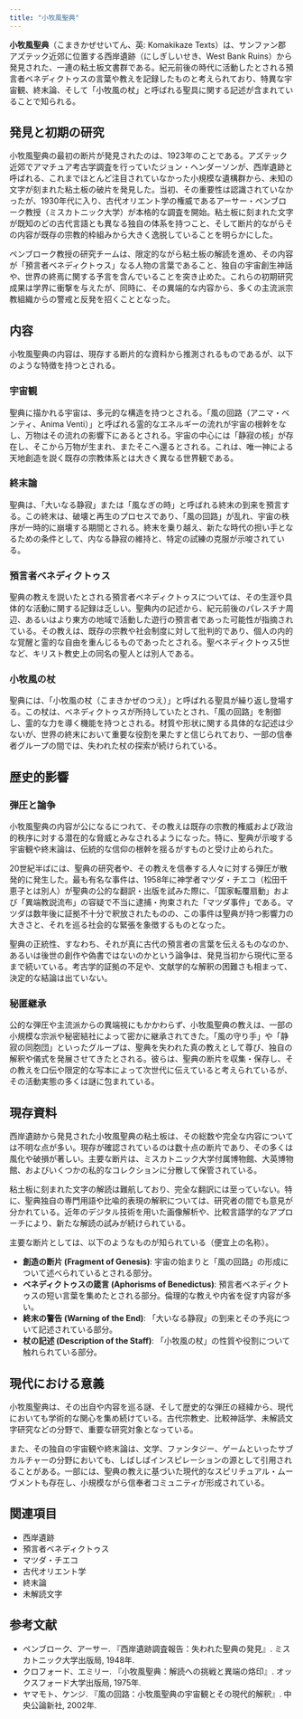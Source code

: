 ```yaml
---
title: "小牧風聖典"
---
```


**小牧風聖典**（こまきかぜせいてん、英: Komakikaze Texts）は、サンファン郡アズテック近郊に位置する西岸遺跡（にしぎしいせき、West Bank Ruins）から発見された、一連の粘土板文書群である。紀元前後の時代に活動したとされる預言者ベネディクトゥスの言葉や教えを記録したものと考えられており、特異な宇宙観、終末論、そして「小牧風の杖」と呼ばれる聖具に関する記述が含まれていることで知られる。

## 発見と初期の研究

小牧風聖典の最初の断片が発見されたのは、1923年のことである。アズテック近郊でアマチュア考古学調査を行っていたジョン・ヘンダーソンが、西岸遺跡と呼ばれる、これまでほとんど注目されていなかった小規模な遺構群から、未知の文字が刻まれた粘土板の破片を発見した。当初、その重要性は認識されていなかったが、1930年代に入り、古代オリエント学の権威であるアーサー・ペンブローク教授（ミスカトニック大学）が本格的な調査を開始。粘土板に刻まれた文字が既知のどの古代言語とも異なる独自の体系を持つこと、そして断片的ながらその内容が既存の宗教的枠組みから大きく逸脱していることを明らかにした。

ペンブローク教授の研究チームは、限定的ながら粘土板の解読を進め、その内容が「預言者ベネディクトゥス」なる人物の言葉であること、独自の宇宙創生神話や、世界の終焉に関する予言を含んでいることを突き止めた。これらの初期研究成果は学界に衝撃を与えたが、同時に、その異端的な内容から、多くの主流派宗教組織からの警戒と反発を招くこととなった。

## 内容

小牧風聖典の内容は、現存する断片的な資料から推測されるものであるが、以下のような特徴を持つとされる。

### 宇宙観

聖典に描かれる宇宙は、多元的な構造を持つとされる。「風の回路（アニマ・ベンティ、Anima Venti）」と呼ばれる霊的なエネルギーの流れが宇宙の根幹をなし、万物はその流れの影響下にあるとされる。宇宙の中心には「静寂の核」が存在し、そこから万物が生まれ、またそこへ還るとされる。これは、唯一神による天地創造を説く既存の宗教体系とは大きく異なる世界観である。

### 終末論

聖典は、「大いなる静寂」または「風なぎの時」と呼ばれる終末の到来を預言する。この終末は、破壊と再生のプロセスであり、「風の回路」が乱れ、宇宙の秩序が一時的に崩壊する期間とされる。終末を乗り越え、新たな時代の担い手となるための条件として、内なる静寂の維持と、特定の試練の克服が示唆されている。

### 預言者ベネディクトゥス

聖典の教えを説いたとされる預言者ベネディクトゥスについては、その生涯や具体的な活動に関する記録は乏しい。聖典内の記述から、紀元前後のパレスチナ周辺、あるいはより東方の地域で活動した遊行の預言者であった可能性が指摘されている。その教えは、既存の宗教や社会制度に対して批判的であり、個人の内的な覚醒と霊的な自由を重んじるものであったとされる。聖ベネディクトゥス5世など、キリスト教史上の同名の聖人とは別人である。

### 小牧風の杖

聖典には、「小牧風の杖（こまきかぜのつえ）」と呼ばれる聖具が繰り返し登場する。この杖は、ベネディクトゥスが所持していたとされ、「風の回路」を制御し、霊的な力を導く機能を持つとされる。材質や形状に関する具体的な記述は少ないが、世界の終末において重要な役割を果たすと信じられており、一部の信奉者グループの間では、失われた杖の探索が続けられている。

## 歴史的影響

### 弾圧と論争

小牧風聖典の内容が公になるにつれて、その教えは既存の宗教的権威および政治的秩序に対する潜在的な脅威とみなされるようになった。特に、聖典が示唆する宇宙観や終末論は、伝統的な信仰の根幹を揺るがすものと受け止められた。

20世紀半ばには、聖典の研究者や、その教えを信奉する人々に対する弾圧が散発的に発生した。最も有名な事件は、1958年に神学者マツダ・チエコ（松田千恵子とは別人）が聖典の公的な翻訳・出版を試みた際に、「国家転覆扇動」および「異端教説流布」の容疑で不当に逮捕・拘束された「マツダ事件」である。マツダは数年後に証拠不十分で釈放されたものの、この事件は聖典が持つ影響力の大きさと、それを巡る社会的な緊張を象徴するものとなった。

聖典の正統性、すなわち、それが真に古代の預言者の言葉を伝えるものなのか、あるいは後世の創作や偽書ではないのかという論争は、発見当初から現代に至るまで続いている。考古学的証拠の不足や、文献学的な解釈の困難さも相まって、決定的な結論は出ていない。

### 秘匿継承

公的な弾圧や主流派からの異端視にもかかわらず、小牧風聖典の教えは、一部の小規模な宗派や秘密結社によって密かに継承されてきた。「風の守り手」や「静寂の同胞団」といったグループは、聖典を失われた真の教えとして尊び、独自の解釈や儀式を発展させてきたとされる。彼らは、聖典の断片を収集・保存し、その教えを口伝や限定的な写本によって次世代に伝えていると考えられているが、その活動実態の多くは謎に包まれている。

## 現存資料

西岸遺跡から発見された小牧風聖典の粘土板は、その総数や完全な内容については不明な点が多い。現存が確認されているのは数十点の断片であり、その多くは風化や破損が著しい。主要な断片は、ミスカトニック大学付属博物館、大英博物館、およびいくつかの私的なコレクションに分散して保管されている。

粘土板に刻まれた文字の解読は難航しており、完全な翻訳には至っていない。特に、聖典独自の専門用語や比喩的表現の解釈については、研究者の間でも意見が分かれている。近年のデジタル技術を用いた画像解析や、比較言語学的なアプローチにより、新たな解読の試みが続けられている。

主要な断片としては、以下のようなものが知られている（便宜上の名称）。

*   **創造の断片 (Fragment of Genesis)**: 宇宙の始まりと「風の回路」の形成について述べられているとされる部分。
*   **ベネディクトゥスの箴言 (Aphorisms of Benedictus)**: 預言者ベネディクトゥスの短い言葉を集めたとされる部分。倫理的な教えや内省を促す内容が多い。
*   **終末の警告 (Warning of the End)**: 「大いなる静寂」の到来とその予兆について記述されている部分。
*   **杖の記述 (Description of the Staff)**: 「小牧風の杖」の性質や役割について触れられている部分。

## 現代における意義

小牧風聖典は、その出自や内容を巡る謎、そして歴史的な弾圧の経緯から、現代においても学術的な関心を集め続けている。古代宗教史、比較神話学、未解読文字研究などの分野で、重要な研究対象となっている。

また、その独自の宇宙観や終末論は、文学、ファンタジー、ゲームといったサブカルチャーの分野においても、しばしばインスピレーションの源として引用されることがある。一部には、聖典の教えに基づいた現代的なスピリチュアル・ムーヴメントも存在し、小規模ながら信奉者コミュニティが形成されている。

## 関連項目

*   西岸遺跡
*   預言者ベネディクトゥス
*   マツダ・チエコ
*   古代オリエント学
*   終末論
*   未解読文字

## 参考文献

*   ペンブローク、アーサー. 『西岸遺跡調査報告：失われた聖典の発見』. ミスカトニック大学出版局, 1948年.
*   クロフォード、エミリー. 『小牧風聖典：解読への挑戦と異端の烙印』. オックスフォード大学出版局, 1975年.
*   ヤマモト、ケンジ. 『風の回路：小牧風聖典の宇宙観とその現代的解釈』. 中央公論新社, 2002年.